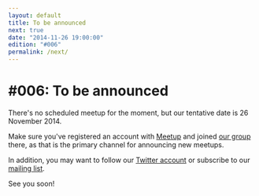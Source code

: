 ```yaml
---
layout: default
title: To be announced
next: true
date: "2014-11-26 19:00:00"
edition: "#006"
permalink: /next/
---
```


<div class="description">
  <h1>#006: To be announced</h1>
  <p>There's no scheduled meetup for the moment, but our tentative date is 26 November 2014.</p>
  <p>Make sure you've registered an account with <a href="http://www.meetup.com/">Meetup</a>
    and joined <a href="http://www.meetup.com/bucharestfp/">our group</a> there, as that is the
    primary channel for announcing new meetups.</p>
  <p>In addition, you may want to follow our <a href="https://twitter.com/bucharestfp">Twitter account</a>
    or subscribe to our <a href="https://groups.google.com/forum/#!forum/bucharestfp">mailing list</a>.</p>
  <p>See you soon!</p>
</div>
